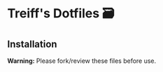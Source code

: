 # Treiff's Dotfiles 🗃

## Installation

**Warning:** Please fork/review these files before use.

```bash

```
